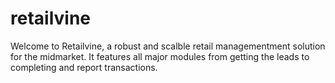 # retailvine
Welcome to Retailvine, a robust and scalble retail managementment solution for the midmarket. It features all major modules from getting the leads to completing and report transactions.
